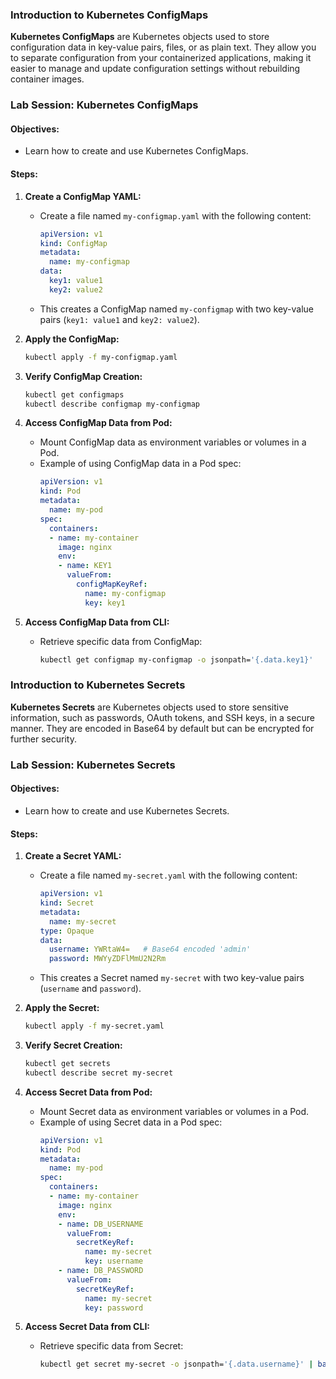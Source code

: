 ### Introduction to Kubernetes ConfigMaps

**Kubernetes ConfigMaps** are Kubernetes objects used to store configuration data in key-value pairs, files, or as plain text. They allow you to separate configuration from your containerized applications, making it easier to manage and update configuration settings without rebuilding container images.

### Lab Session: Kubernetes ConfigMaps

#### Objectives:
- Learn how to create and use Kubernetes ConfigMaps.

#### Steps:

1. **Create a ConfigMap YAML:**
   - Create a file named `my-configmap.yaml` with the following content:
     ```yaml
     apiVersion: v1
     kind: ConfigMap
     metadata:
       name: my-configmap
     data:
       key1: value1
       key2: value2
     ```
   - This creates a ConfigMap named `my-configmap` with two key-value pairs (`key1: value1` and `key2: value2`).

2. **Apply the ConfigMap:**
   ```bash
   kubectl apply -f my-configmap.yaml
   ```

3. **Verify ConfigMap Creation:**
   ```bash
   kubectl get configmaps
   kubectl describe configmap my-configmap
   ```

4. **Access ConfigMap Data from Pod:**
   - Mount ConfigMap data as environment variables or volumes in a Pod.
   - Example of using ConfigMap data in a Pod spec:
     ```yaml
     apiVersion: v1
     kind: Pod
     metadata:
       name: my-pod
     spec:
       containers:
       - name: my-container
         image: nginx
         env:
         - name: KEY1
           valueFrom:
             configMapKeyRef:
               name: my-configmap
               key: key1
     ```

5. **Access ConfigMap Data from CLI:**
   - Retrieve specific data from ConfigMap:
     ```bash
     kubectl get configmap my-configmap -o jsonpath='{.data.key1}'
     ```

### Introduction to Kubernetes Secrets

**Kubernetes Secrets** are Kubernetes objects used to store sensitive information, such as passwords, OAuth tokens, and SSH keys, in a secure manner. They are encoded in Base64 by default but can be encrypted for further security.

### Lab Session: Kubernetes Secrets

#### Objectives:
- Learn how to create and use Kubernetes Secrets.

#### Steps:

1. **Create a Secret YAML:**
   - Create a file named `my-secret.yaml` with the following content:
     ```yaml
     apiVersion: v1
     kind: Secret
     metadata:
       name: my-secret
     type: Opaque
     data:
       username: YWRtaW4=   # Base64 encoded 'admin'
       password: MWYyZDFlMmU2N2Rm
     ```
   - This creates a Secret named `my-secret` with two key-value pairs (`username` and `password`).

2. **Apply the Secret:**
   ```bash
   kubectl apply -f my-secret.yaml
   ```

3. **Verify Secret Creation:**
   ```bash
   kubectl get secrets
   kubectl describe secret my-secret
   ```

4. **Access Secret Data from Pod:**
   - Mount Secret data as environment variables or volumes in a Pod.
   - Example of using Secret data in a Pod spec:
     ```yaml
     apiVersion: v1
     kind: Pod
     metadata:
       name: my-pod
     spec:
       containers:
       - name: my-container
         image: nginx
         env:
         - name: DB_USERNAME
           valueFrom:
             secretKeyRef:
               name: my-secret
               key: username
         - name: DB_PASSWORD
           valueFrom:
             secretKeyRef:
               name: my-secret
               key: password
     ```

5. **Access Secret Data from CLI:**
   - Retrieve specific data from Secret:
     ```bash
     kubectl get secret my-secret -o jsonpath='{.data.username}' | base64 --decode
     ```
